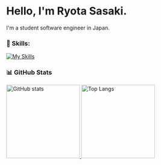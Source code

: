 # Hello, I'm Ryota Sasaki.

I'm a student software engineer in Japan.

### 🌱 Skills:

[![My Skills](https://skillicons.dev/icons?i=ts,js,nextjs,react,nestjs,prisma,nodejs,docker,cpp,c,java,py,php,jquery,html,css,flutter,kotlin,graphql,mysql,wordpress,gcp,firebase,raspberrypi&perline=8)](https://skillicons.dev)

### 📊 GitHub Stats

<a href="https://github.com/anuraghazra/github-readme-stats">
  <img alt="GitHub stats" height="195px" src="https://github-readme-stats-sooty-nine-75.vercel.app/api?username=philip82148&exclude_repo=github-readme-stats,qutip-tutorials-ipynb,selva,kishukusha-hp-theme,testrepo" />
</a>
<a href="https://github.com/anuraghazra/github-readme-stats">
  <img alt="Top Langs" height="195px" src="https://github-readme-stats-sooty-nine-75.vercel.app/api/top-langs/?username=philip82148&layout=donut&exclude_repo=github-readme-stats,qutip-tutorials-ipynb,selva,kishukusha-hp-theme,testrepo" />
</a>
